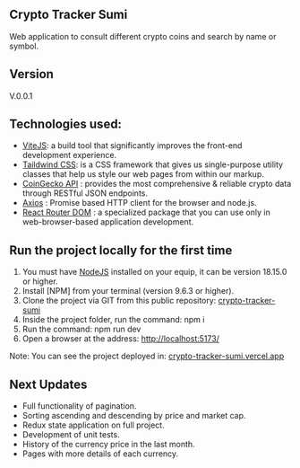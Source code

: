 ## Crypto Tracker Sumi
Web application to consult different crypto coins and search by name or symbol.

## Version
V.0.0.1

## Technologies used:
* [ViteJS](vitejs.dev/):  a build tool that significantly improves the front-end development experience. 
* [Taildwind CSS](tailwindcss.com/): is a CSS framework that gives us single-purpose utility classes that help us style our web pages from within our markup.
* [CoinGecko API](coingecko.com/) :  provides the most comprehensive & reliable crypto data through RESTful JSON endpoints.
* [Axios](npmjs.com/package/axios) : Promise based HTTP client for the browser and node.js.
* [React Router DOM](npmjs.com/package/react-router-dom) : a specialized package that you can use only in web-browser-based application development.

## Run the project locally for the first time
1. You must have [NodeJS](nodejs.org/en) installed on your equip, it can be version 18.15.0 or higher.
2. Install [NPM] from your terminal (version 9.6.3 or higher).
4. Clone the project via GIT from this public repository: [crypto-tracker-sumi](https://github.com/sergioxdev1/crypto-tracker-sumi)
5. Inside the project folder, run the command: npm i
6. Run the command: npm run dev
7. Open a browser at the address: [http://localhost:5173/](http://localhost:5173/)

Note: You can see the project deployed in: [crypto-tracker-sumi.vercel.app](https://crypto-tracker-sumi.vercel.app/)

## Next Updates
* Full functionality of pagination.
* Sorting ascending and descending by price and market cap.
* Redux state application on full project.
* Development of unit tests.
* History of the currency price in the last month.
* Pages with more details of each currency.
